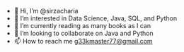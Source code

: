 - 👋 Hi, I’m @sirzacharia
- 👀 I’m interested in Data Science, Java, SQL, and Python
- 📖 I’m currently reading as many books as I can
- 💞️ I’m looking to collaborate on Java and Python
- 📫 How to reach me g33kmaster77@gmail.com

<!---
sirzacharia/sirzacharia is a ✨ special ✨ repository because its `README.md` (this file) appears on your GitHub profile.
You can click the Preview link to take a look at your changes.
--->

